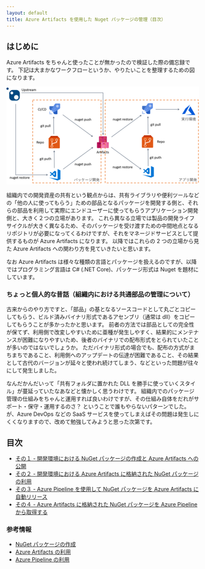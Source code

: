 ```yaml
---
layout: default
title: Azure Artifacts を使用した Nuget パッケージの管理（目次）
---
```


## はじめに

Azure Artifacts をちゃんと使ったことが無かったので検証した際の備忘録です。
下記は大まかなワークフローというか、やりたいことを整理するための図になります。

![パッケージ管理の全体像](./images/package-management-workflow.png)

組織内での開発資産の共有という観点からは、共有ライブラリや便利ツールなどの「他の人に使ってもらう」ための部品となるパッケージを開発する側と、それらの部品を利用して実際にエンドユーザーに使ってもらうアプリケーション開発側と、大きく２つの立場があります。
これら異なる立場では製品の開発ライフサイクルが大きく異なるため、そのパッケージを受け渡すための中間地点となるリポジトリが必要になってくるわけですが、それをマネージドサービスとして提供するものが Azure Artifacts になります。
以降ではこれらの 2 つの立場から見た Azure Artifacts への関わり方を見ていきたいと思います。

なお Azure Artifacts は様々な種類の言語とパッケージを扱えるのですが、以降ではプログラミング言語は C# (.NET Core)、パッケージ形式は Nuget を題材にしています。

### ちょっと個人的な昔話（組織内における共通部品の管理について）

古来からのやり方ですと、「部品」の基となるソースコードとして丸ごとコピーしてもらう、ビルド済みバイナリ形式であるアセンブリ（通常は dll）をコピーしてもらうことが多かったかと思います。
前者の方法では部品としての完全性が保てず、利用側で改変しやすいために亜種が発生しやすく、結果的にメンテナンスが困難になりやすいため、後者のバイナリでの配布形式をとられていたことが多いのではないでしょうか。
ただバイナリ形式の場合でも、配布の方式がまちまちであること、利用側へのアップデートの伝達が困難であること、その結果として古代のバージョンが延々と使われ続けてしまう、などといった問題が往々にして発生しました。

なんだかんだいって「共有フォルダに置かれた DLL を勝手に使っていくスタイル」が蔓延っていたなあなどと懐かしく思うわけです。
組織内でのパッケージ管理の仕組みをちゃんと運用すれば良いわけですが、その仕組み自体をだれがサポート・保守・運用するのさ？ ということで誰もやらないパターンでした。
が、Azure DevOps などの SaaS サービスを使ってしまえばその問題は発生しにくくなりますので、改めて勉強してみようと思った次第です。

## 目次

- [その１ - 開発環境における NuGet パッケージの作成と Azure Artifacts への公開](./contents1.md)
- [その２ - 開発環境における Azure Artifacts に格納された NuGet パッケージの利用](./contents2.md)
- [その３ - Azure Pipeline を使用して NuGet パッケージを Azure Artifacts に自動リリース](./contents3.md)
- [その４ - Azure Artifacts に格納された NuGet パッケージを Azure Pipeline から取得する](./contents4.md)


### 参考情報

- [NuGet パッケージの作成](https://docs.microsoft.com/ja-jp/nuget/what-is-nuget)
- [Azure Artifacts の利用](https://docs.microsoft.com/en-us/azure/devops/artifacts/get-started-nuget?view=azure-devops)
- [Azure Pipeline の利用](https://docs.microsoft.com/en-us/azure/devops/pipelines/get-started/overview?view=azure-devops)
